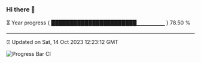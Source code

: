### Hi there 👋

⏳ Year progress { ███████████████████████▁▁▁▁▁▁▁ } 78.50 %

---

⏰ Updated on Sat, 14 Oct 2023 12:23:12 GMT

![Progress Bar CI](https://github.com/liununu/liununu/workflows/Progress%20Bar%20CI/badge.svg)
